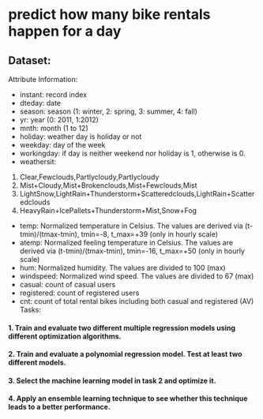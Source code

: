 # predict how many bike rentals happen for a day
## Dataset:
Attribute Information:
- instant: record index
- dteday: date
- season: season (1: winter, 2: spring, 3: summer, 4: fall)
- yr: year (0: 2011, 1:2012)
- mnth: month (1 to 12)
- holiday: weather day is holiday or not
- weekday: day of the week
- workingday: if day is neither weekend nor holiday is 1, otherwise is 0.
- weathersit:
1. Clear,Fewclouds,Partlycloudy,Partlycloudy
2. Mist+Cloudy,Mist+Brokenclouds,Mist+Fewclouds,Mist
3. LightSnow,LightRain+Thunderstorm+Scatteredclouds,LightRain+Scatteredclouds 
4. HeavyRain+IcePallets+Thunderstorm+Mist,Snow+Fog
- temp: Normalized temperature in Celsius. The values are derived via (t-tmin)/(tmax-tmin), tmin=-8, t_max=+39 (only in hourly scale)
- atemp: Normalized feeling temperature in Celsius. The values are derived via (t-tmin)/(tmax-tmin), tmin=-16, t_max=+50 (only in hourly scale)
- hum: Normalized humidity. The values are divided to 100 (max)
- windspeed: Normalized wind speed. The values are divided to 67 (max)
- casual: count of casual users
- registered: count of registered users
- cnt: count of total rental bikes including both casual and registered (AV)
Tasks:
#### 1. Train and evaluate two different multiple regression models using different optimization algorithms. 
#### 2. Train and evaluate a polynomial regression model. Test at least two different models. 
#### 3. Select the machine learning model in task 2 and optimize it.
#### 4. Apply an ensemble learning technique to see whether this technique leads to a better performance.
